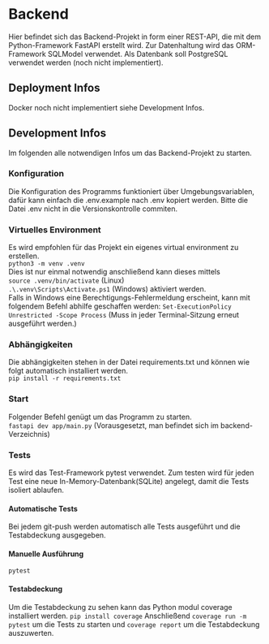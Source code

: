 # Backend
Hier befindet sich das Backend-Projekt in form einer REST-API, die mit dem Python-Framework FastAPI erstellt wird. Zur Datenhaltung wird das ORM-Framework SQLModel verwendet.
Als Datenbank soll PostgreSQL verwendet werden (noch nicht implementiert).

## Deployment Infos
Docker noch nicht implementiert siehe Development Infos.

## Development Infos
Im folgenden alle notwendigen Infos um das Backend-Projekt zu starten.

### Konfiguration
Die Konfiguration des Programms funktioniert über Umgebungsvariablen, dafür kann einfach die .env.example nach .env kopiert werden.
Bitte die Datei .env nicht in die Versionskontrolle commiten.

### Virtuelles Environment
Es wird empfohlen für das Projekt ein eigenes virtual environment zu erstellen.   
```python3 -m venv .venv```  
Dies ist nur einmal notwendig anschließend kann dieses mittels    
```source .venv/bin/activate``` (Linux)   
```.\.venv\Scripts\Activate.ps1``` (Windows) aktiviert werden.  
 Falls in Windows eine Berechtigungs-Fehlermeldung erscheint, kann mit folgendem Befehl abhilfe geschaffen werden: ```Set-ExecutionPolicy Unrestricted -Scope Process``` (Muss in jeder Terminal-Sitzung erneut ausgeführt werden.)

### Abhängigkeiten
Die abhängigkeiten stehen in der Datei requirements.txt und können wie folgt automatisch installiert werden.  
```pip install -r requirements.txt```

### Start
Folgender Befehl genügt um das Programm zu starten.  
```fastapi dev app/main.py```
(Vorausgesetzt, man befindet sich im backend-Verzeichnis)

### Tests
Es wird das Test-Framework pytest verwendet.
Zum testen wird für jeden Test eine neue In-Memory-Datenbank(SQLite) angelegt, damit die Tests isoliert ablaufen.
#### Automatische Tests
Bei jedem git-push werden automatisch alle Tests ausgeführt und die Testabdeckung ausgegeben.
#### Manuelle Ausführung
```
pytest
```
#### Testabdeckung
Um die Testabdeckung zu sehen kann das Python modul coverage installiert werden.
```pip install coverage```
Anschließend ```coverage run -m pytest``` um die Tests zu starten und
```coverage report``` um die Testabdeckung auszuwerten.
